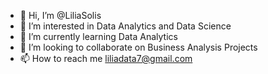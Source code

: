 - 👋 Hi, I’m @LiliaSolis
- 👀 I’m interested in Data Analytics and Data Science
- 🌱 I’m currently learning Data Analytics
- 💞️ I’m looking to collaborate on Business Analysis Projects
- 📫 How to reach me liliadata7@gmail.com

<!---
LiliaSolis/LiliaSolis is a ✨ special ✨ repository because its `README.md` (this file) appears on your GitHub profile.
You can click the Preview link to take a look at your changes.
--->
